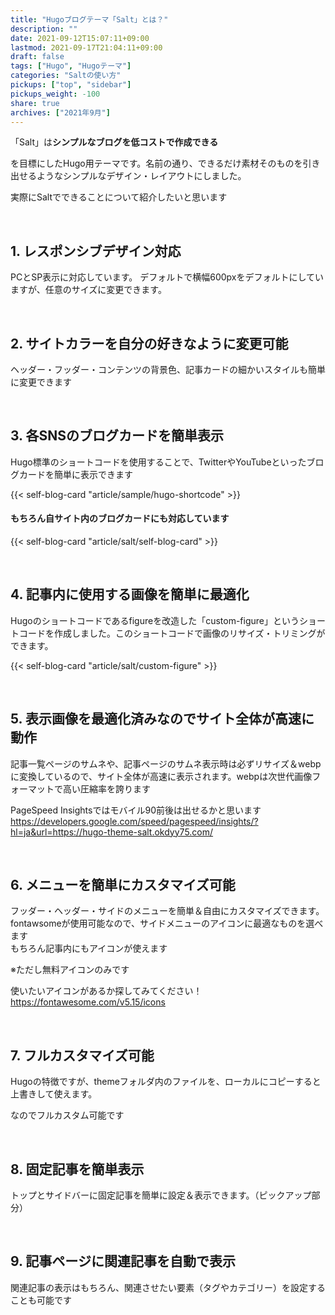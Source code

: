 ```yaml
---
title: "Hugoブログテーマ「Salt」とは？"
description: ""
date: 2021-09-12T15:07:11+09:00
lastmod: 2021-09-17T21:04:11+09:00
draft: false
tags: ["Hugo", "Hugoテーマ"]
categories: "Saltの使い方"
pickups: ["top", "sidebar"]
pickups_weight: -100
share: true
archives: ["2021年9月"]
---
```


「Salt」は**シンプルなブログを低コストで作成できる**

を目標にしたHugo用テーマです。名前の通り、できるだけ素材そのものを引き出せるようなシンプルなデザイン・レイアウトにしました。

実際にSaltでできることについて紹介したいと思います

<br>

## 1. レスポンシブデザイン対応
PCとSP表示に対応しています。
デフォルトで横幅600pxをデフォルトにしていますが、任意のサイズに変更できます。

<br>

## 2. サイトカラーを自分の好きなように変更可能
ヘッダー・フッダー・コンテンツの背景色、記事カードの細かいスタイルも簡単に変更できます

<br>

## 3. 各SNSのブログカードを簡単表示
Hugo標準のショートコードを使用することで、TwitterやYouTubeといったブログカードを簡単に表示できます

{{< self-blog-card "article/sample/hugo-shortcode" >}}

#### もちろん自サイト内のブログカードにも対応しています

{{< self-blog-card "article/salt/self-blog-card" >}}

<br>

## 4. 記事内に使用する画像を簡単に最適化
Hugoのショートコードであるfigureを改造した「custom-figure」というショートコードを作成しました。このショートコードで画像のリサイズ・トリミングができます。

{{< self-blog-card "article/salt/custom-figure" >}}

<br>

## 5. 表示画像を最適化済みなのでサイト全体が高速に動作
記事一覧ページのサムネや、記事ページのサムネ表示時は必ずリサイズ＆webpに変換しているので、サイト全体が高速に表示されます。webpは次世代画像フォーマットで高い圧縮率を誇ります

PageSpeed Insightsではモバイル90前後は出せるかと思います  
https://developers.google.com/speed/pagespeed/insights/?hl=ja&url=https://hugo-theme-salt.okdyy75.com/

<br>

## 6. メニューを簡単にカスタマイズ可能
フッダー・ヘッダー・サイドのメニューを簡単＆自由にカスタマイズできます。  
fontawsomeが使用可能なので、サイドメニューのアイコンに最適なものを選べます  
もちろん記事内にもアイコンが使えます
<i class="fa-2x far fa-thumbs-up"></i>

※ただし無料アイコンのみです

使いたいアイコンがあるか探してみてください！  
https://fontawesome.com/v5.15/icons

<br>

## 7. フルカスタマイズ可能
Hugoの特徴ですが、themeフォルダ内のファイルを、ローカルにコピーすると上書きして使えます。

なのでフルカスタム可能です

<br>

## 8. 固定記事を簡単表示
トップとサイドバーに固定記事を簡単に設定＆表示できます。（ピックアップ部分）

<br>

## 9. 記事ページに関連記事を自動で表示
関連記事の表示はもちろん、関連させたい要素（タグやカテゴリー）を設定することも可能です
